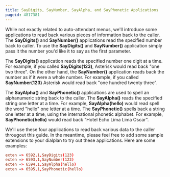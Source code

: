 ```yaml
---
title: SayDigits, SayNumber, SayAlpha, and SayPhonetic Applications
pageid: 4817381
---
```


While not exactly related to auto-attendant menus, we'll introduce some applications to read back various pieces of information back to the caller. The **SayDigits()** and **SayNumber()** applications read the specified number back to caller. To use the **SayDigits()** and **SayNumber()** application simply pass it the number you'd like it to say as the first parameter.

The **SayDigits()** application reads the specified number one digit at a time. For example, if you called **SayDigits(123)**, Asterisk would read back "one two three". On the other hand, the **SayNumber()** application reads back the number as if it were a whole number. For example, if you called **SayNumber(123)** Asterisk would read back "one hundred twenty three".

The **SayAlpha()** and **SayPhonetic()** applications are used to spell an alphanumeric string back to the caller. The **SayAlpha()** reads the specified string one letter at a time. For example, **SayAlpha(hello)** would read spell the word "hello" one letter at a time. The **SayPhonetic()** spells back a string one letter at a time, using the international phonetic alphabet. For example, **SayPhonetic(hello)** would read back "Hotel Echo Lima Lima Oscar".

We'll use these four applications to read back various data to the caller througout this guide. In the meantime, please feel free to add some sample extensions to your dialplan to try out these applications. Here are some examples:

```conf title=" " linenums="1"
exten => 6592,1,SayDigits(123)
exten => 6593,1,SayNumber(123)
exten => 6594,1,SayAlpha(hello)
exten => 6595,1,SayPhonetic(hello)

```
